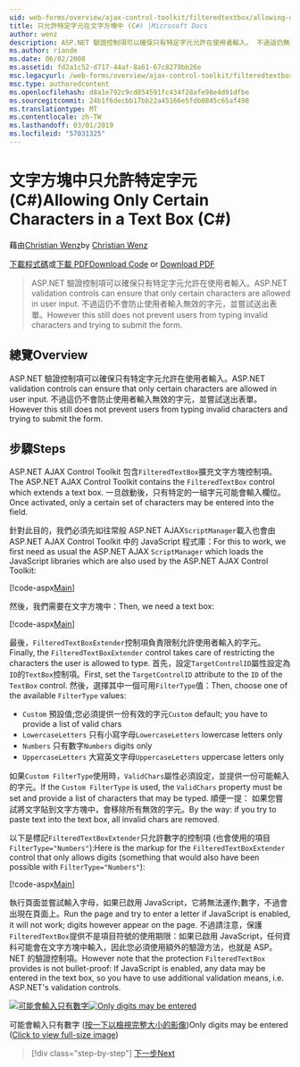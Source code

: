 ```yaml
---
uid: web-forms/overview/ajax-control-toolkit/filteredtextbox/allowing-only-certain-characters-in-a-text-box-cs
title: 只允許特定字元在文字方塊中 (C#) |Microsoft Docs
author: wenz
description: ASP.NET 驗證控制項可以確保只有特定字元允許在使用者輸入。 不過這仍無法防止使用者輸入不正確...
ms.author: riande
ms.date: 06/02/2008
ms.assetid: fd2a1c52-d717-44af-8a61-67c8279bb26e
msc.legacyurl: /web-forms/overview/ajax-control-toolkit/filteredtextbox/allowing-only-certain-characters-in-a-text-box-cs
msc.type: authoredcontent
ms.openlocfilehash: d8a1e792c9cd854591fc434f28afe98e4d91dfbe
ms.sourcegitcommit: 24b1f6decbb17bb22a45166e5fdb0845c65af498
ms.translationtype: MT
ms.contentlocale: zh-TW
ms.lasthandoff: 03/01/2019
ms.locfileid: "57031325"
---
```

<a name="allowing-only-certain-characters-in-a-text-box-c"></a><span data-ttu-id="15c09-104">文字方塊中只允許特定字元 (C#)</span><span class="sxs-lookup"><span data-stu-id="15c09-104">Allowing Only Certain Characters in a Text Box (C#)</span></span>
====================
<span data-ttu-id="15c09-105">藉由[Christian Wenz](https://github.com/wenz)</span><span class="sxs-lookup"><span data-stu-id="15c09-105">by [Christian Wenz](https://github.com/wenz)</span></span>

<span data-ttu-id="15c09-106">[下載程式碼](http://download.microsoft.com/download/4/c/2/4c2def7a-0d23-4055-91f9-1f18504167d7/FilteredTextBox0.cs.zip)或[下載 PDF](http://download.microsoft.com/download/b/6/a/b6ae89ee-df69-4c87-9bfb-ad1eb2b23373/filteredtextbox0CS.pdf)</span><span class="sxs-lookup"><span data-stu-id="15c09-106">[Download Code](http://download.microsoft.com/download/4/c/2/4c2def7a-0d23-4055-91f9-1f18504167d7/FilteredTextBox0.cs.zip) or [Download PDF](http://download.microsoft.com/download/b/6/a/b6ae89ee-df69-4c87-9bfb-ad1eb2b23373/filteredtextbox0CS.pdf)</span></span>

> <span data-ttu-id="15c09-107">ASP.NET 驗證控制項可以確保只有特定字元允許在使用者輸入。</span><span class="sxs-lookup"><span data-stu-id="15c09-107">ASP.NET validation controls can ensure that only certain characters are allowed in user input.</span></span> <span data-ttu-id="15c09-108">不過這仍不會防止使用者輸入無效的字元，並嘗試送出表單。</span><span class="sxs-lookup"><span data-stu-id="15c09-108">However this still does not prevent users from typing invalid characters and trying to submit the form.</span></span>


## <a name="overview"></a><span data-ttu-id="15c09-109">總覽</span><span class="sxs-lookup"><span data-stu-id="15c09-109">Overview</span></span>

<span data-ttu-id="15c09-110">ASP.NET 驗證控制項可以確保只有特定字元允許在使用者輸入。</span><span class="sxs-lookup"><span data-stu-id="15c09-110">ASP.NET validation controls can ensure that only certain characters are allowed in user input.</span></span> <span data-ttu-id="15c09-111">不過這仍不會防止使用者輸入無效的字元，並嘗試送出表單。</span><span class="sxs-lookup"><span data-stu-id="15c09-111">However this still does not prevent users from typing invalid characters and trying to submit the form.</span></span>

## <a name="steps"></a><span data-ttu-id="15c09-112">步驟</span><span class="sxs-lookup"><span data-stu-id="15c09-112">Steps</span></span>

<span data-ttu-id="15c09-113">ASP.NET AJAX Control Toolkit 包含`FilteredTextBox`擴充文字方塊控制項。</span><span class="sxs-lookup"><span data-stu-id="15c09-113">The ASP.NET AJAX Control Toolkit contains the `FilteredTextBox` control which extends a text box.</span></span> <span data-ttu-id="15c09-114">一旦啟動後，只有特定的一組字元可能會輸入欄位。</span><span class="sxs-lookup"><span data-stu-id="15c09-114">Once activated, only a certain set of characters may be entered into the field.</span></span>

<span data-ttu-id="15c09-115">針對此目的，我們必須先如往常般 ASP.NET AJAX`ScriptManager`載入也會由 ASP.NET AJAX Control Toolkit 中的 JavaScript 程式庫：</span><span class="sxs-lookup"><span data-stu-id="15c09-115">For this to work, we first need as usual the ASP.NET AJAX `ScriptManager` which loads the JavaScript libraries which are also used by the ASP.NET AJAX Control Toolkit:</span></span>

[!code-aspx[Main](allowing-only-certain-characters-in-a-text-box-cs/samples/sample1.aspx)]

<span data-ttu-id="15c09-116">然後，我們需要在文字方塊中：</span><span class="sxs-lookup"><span data-stu-id="15c09-116">Then, we need a text box:</span></span>

[!code-aspx[Main](allowing-only-certain-characters-in-a-text-box-cs/samples/sample2.aspx)]

<span data-ttu-id="15c09-117">最後，`FilteredTextBoxExtender`控制項負責限制允許使用者輸入的字元。</span><span class="sxs-lookup"><span data-stu-id="15c09-117">Finally, the `FilteredTextBoxExtender` control takes care of restricting the characters the user is allowed to type.</span></span> <span data-ttu-id="15c09-118">首先，設定`TargetControlID`屬性設定為`ID`的`TextBox`控制項。</span><span class="sxs-lookup"><span data-stu-id="15c09-118">First, set the `TargetControlID` attribute to the `ID` of the `TextBox` control.</span></span> <span data-ttu-id="15c09-119">然後，選擇其中一個可用`FilterType`值：</span><span class="sxs-lookup"><span data-stu-id="15c09-119">Then, choose one of the available `FilterType` values:</span></span>

- <span data-ttu-id="15c09-120">`Custom` 預設值;您必須提供一份有效的字元</span><span class="sxs-lookup"><span data-stu-id="15c09-120">`Custom` default; you have to provide a list of valid chars</span></span>
- <span data-ttu-id="15c09-121">`LowercaseLetters` 只有小寫字母</span><span class="sxs-lookup"><span data-stu-id="15c09-121">`LowercaseLetters` lowercase letters only</span></span>
- <span data-ttu-id="15c09-122">`Numbers` 只有數字</span><span class="sxs-lookup"><span data-stu-id="15c09-122">`Numbers` digits only</span></span>
- <span data-ttu-id="15c09-123">`UppercaseLetters` 大寫英文字母</span><span class="sxs-lookup"><span data-stu-id="15c09-123">`UppercaseLetters` uppercase letters only</span></span>

<span data-ttu-id="15c09-124">如果`Custom FilterType`使用時，`ValidChars`屬性必須設定，並提供一份可能輸入的字元。</span><span class="sxs-lookup"><span data-stu-id="15c09-124">If the `Custom FilterType` is used, the `ValidChars` property must be set and provide a list of characters that may be typed.</span></span> <span data-ttu-id="15c09-125">順便一提： 如果您嘗試將文字貼到文字方塊中，會移除所有無效的字元。</span><span class="sxs-lookup"><span data-stu-id="15c09-125">By the way: if you try to paste text into the text box, all invalid chars are removed.</span></span>

<span data-ttu-id="15c09-126">以下是標記`FilteredTextBoxExtender`只允許數字的控制項 (也會使用的項目`FilterType="Numbers"`):</span><span class="sxs-lookup"><span data-stu-id="15c09-126">Here is the markup for the `FilteredTextBoxExtender` control that only allows digits (something that would also have been possible with `FilterType="Numbers"`):</span></span>

[!code-aspx[Main](allowing-only-certain-characters-in-a-text-box-cs/samples/sample3.aspx)]

<span data-ttu-id="15c09-127">執行頁面並嘗試輸入字母，如果已啟用 JavaScript，它將無法運作;數字，不過會出現在頁面上。</span><span class="sxs-lookup"><span data-stu-id="15c09-127">Run the page and try to enter a letter if JavaScript is enabled, it will not work; digits however appear on the page.</span></span> <span data-ttu-id="15c09-128">不過請注意，保護`FilteredTextBox`提供不是項目符號的使用期限：如果已啟用 JavaScript，任何資料可能會在文字方塊中輸入，因此您必須使用額外的驗證方法，也就是 ASP。NET 的驗證控制項。</span><span class="sxs-lookup"><span data-stu-id="15c09-128">However note that the protection `FilteredTextBox` provides is not bullet-proof: If JavaScript is enabled, any data may be entered in the text box, so you have to use additional validation means, i.e. ASP.NET's validation controls.</span></span>


<span data-ttu-id="15c09-129">[![可能會輸入只有數字](allowing-only-certain-characters-in-a-text-box-cs/_static/image2.png)](allowing-only-certain-characters-in-a-text-box-cs/_static/image1.png)</span><span class="sxs-lookup"><span data-stu-id="15c09-129">[![Only digits may be entered](allowing-only-certain-characters-in-a-text-box-cs/_static/image2.png)](allowing-only-certain-characters-in-a-text-box-cs/_static/image1.png)</span></span>

<span data-ttu-id="15c09-130">可能會輸入只有數字 ([按一下以檢視完整大小的影像](allowing-only-certain-characters-in-a-text-box-cs/_static/image3.png))</span><span class="sxs-lookup"><span data-stu-id="15c09-130">Only digits may be entered ([Click to view full-size image](allowing-only-certain-characters-in-a-text-box-cs/_static/image3.png))</span></span>

> [!div class="step-by-step"]
> [<span data-ttu-id="15c09-131">下一步</span><span class="sxs-lookup"><span data-stu-id="15c09-131">Next</span></span>](allowing-only-certain-characters-in-a-text-box-vb.md)

